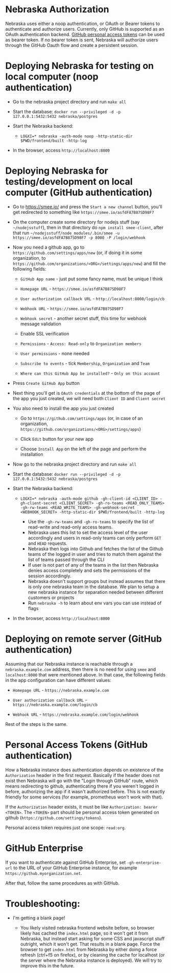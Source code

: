 # Nebraska Authorization

Nebraska uses either a noop authentication, or OAuth or Bearer tokens
to authenticate and authorize users. Currently, only GitHub is
supported as an OAuth authentication backend.  [GitHub personal access
tokens](https://github.com/settings/tokens) can be used as bearer
token. If no bearer token is sent, Nebraska will authorize users
through the GitHub Oauth flow and create a persistent session.

# Deploying Nebraska for testing on local computer (noop authentication)

- Go to the nebraska project directory and run `make all`

- Start the database: `docker run --privileged -d -p
  127.0.0.1:5432:5432 nebraska/postgres`

- Start the Nebraska backend:

  - `LOGXI=* nebraska -auth-mode noop -http-static-dir $PWD/frontend/built
    -http-log`

- In the browser, access `http://localhost:8000`

# Deploying Nebraska for testing/development on local computer (GitHub authentication)

- Go to https://smee.io/ and press the `Start a new channel` button,
  you'll get redirected to something like
  `https://smee.io/asfdFA7B87SD98F7`

- On the computer create some directory for nodejs stuff (say
  `~/nodejsstuff`), then in that directory do `npm install
  smee-client`, after that run `~/nodejsstuff/node_modules/.bin/smee
  -u https://smee.io/asfdFA7B87SD98F7 -p 8000 -P /login/webhook`

- Now you need a github app, go to
  `https://github.com/settings/apps/new` (or, if doing it in some
  organization, to
  `https://github.com/organizations/<ORG>/settings/apps/new`) and fill
  the following fields:

  - `GitHub App name` - just put some fancy name, must be unique I
    think

  - `Homepage URL` - `https://smee.io/asfdFA7B87SD98F7`

  - `User authorization callback URL` - `http://localhost:8000/login/cb`

  - `Webhook URL` - `https://smee.io/asfdFA7B87SD98F7`

  - `Webhook secret` - another secret stuff, this time for webhook
    message validation

  - Enable SSL verification

  - `Permissions` - `Access: Read-only` to `Organization members`

  - `User permissions` - none needed

  - `Subscribe to events` - tick `Membership`, `Organization` and `Team`

  - `Where can this GitHub App be installed?` - `Only on this account`

- Press `Create GitHub App` button

- Next thing you'll get is `OAuth credentials` at the bottom of the
  page of the app you just created, we will need both `Client ID` and
  `Client secret`

- You also need to install the app you just created

  - Go to `https://github.com/settings/apps` (or, in case of an
    organization,
    `https://github.com/organizations/<ORG>/settings/apps`)

  - Click `Edit` button for your new app

  - Choose `Install App` on the left of the page and perform the
    installation

- Now go to the nebraska project directory and run `make all`

- Start the database: `docker run --privileged -d -p
  127.0.0.1:5432:5432 nebraska/postgres`

- Start the Nebraska backend:

  - `LOGXI=* nebraska -auth-mode github -gh-client-id <CLIENT_ID>
    -gh-client-secret <CLIENT_SECRET> -gh-ro-teams <READ_ONLY_TEAMS>
    -gh-rw-teams <READ_WRITE_TEAMS> -gh-webhook-secret <WEBHOOK_SECRET>
    -http-static-dir $PWD/frontend/built -http-log`

    - Use the `-gh-rw-teams` and `-gh-ro-teams` to specify the list of
      read-write and read-only access teams.
    - Nebraska uses this list to set the access level of the user accordingly
      and users in read-only teams can only perform `GET` and `HEAD` requests.
    - Nebraska then logs into Github and fetches the list of the Github teams
      of the logged in user and tries to match them against the list of teams
      passed through the CLI
    - If user is not part of any of the teams in the list then Nebraska denies
      access completely and sets the permissions of the session accordingly.
    - Nebraska doesn't support groups but instead assumes that there is only
      one nebraska team in the database. We plan to setup a new nebraska
      instance for separation needed between different customers or projects
    - Run `nebraska -h` to learn about env vars you can use instead of
      flags

- In the browser, access `http://localhost:8000`

# Deploying on remote server (GitHub authentication)

Assuming that our Nebraska instance is reachable through a
`nebraska.example.com` address, then there is no need for using `smee` and
`localhost:8000` that were mentioned above. In that case, the following fields in
the app configuration can have different values:

  - `Homepage URL` - `https://nebraska.example.com`

  - `User authorization callback URL` - `https://nebraska.example.com/login/cb`

  - `Webhook URL` - `https://nebraska.example.com/login/webhook`

Rest of the steps is the same.

# Personal Access Tokens (GitHub authentication)

How a Nebraska instance does authentication depends on existence of the
`Authorization` header in the first request. Basically if the header
does not exist then Nebraska will go with the "Login through GitHub"
route, which means redirecting to github, authenticating there if you
weren't logged in before, authorizing the app if it wasn't authorized
before. This is not exactly friendly for some services (for example,
prometheus won't work with that).

If the `Authorization` header exists, it must be like `Authorization:
bearer <TOKEN>`. The `<TOKEN>` part should be personal access token
generated on github (`https://github.com/settings/tokens`).

Personal access token requires just one scope: `read:org`.

# GitHub Enterprise

If you want to authenticate against GitHub Enterprise, set `-gh-enterprise-url`
to the URL of your GitHub Enterprise instance, for example
`https://github.myorganization.net`.

After that, follow the same procedures as with GitHub.

# Troubleshooting:

- I'm getting a blank page!

  - You likely visited nebraska frontend website before, so browser
    likely has cached the `index.html` page, so it won't get it from
    Nebraska, but instead start asking for some CSS and javascript
    stuff outright, which it won't get. That results in a blank
    page. Force the browser to get `index.html` from Nebraska by
    either doing a force refresh (ctrl+f5 on firefox), or by cleaning
    the cache for localhost (or the server where the Nebraska instance
    is deployed). We will try to improve this in the future.
